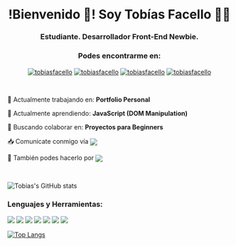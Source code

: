 <!--
**tobiasfacello/tobiasfacello** is a ✨ _special_ ✨ repository because its `README.md` (this file) appears on your GitHub profile.
-->



<h1 align="center">!Bienvenido 👋! Soy Tobías Facello 👨‍💻</h1>
<h3 align="center">Estudiante. Desarrollador Front-End Newbie.</h3>
<h3 align="center">Podes encontrarme en:</h3>



<p align="center">
<a href="https://linkedin.com/in/tobiasfacello" target="_blank"><img align="center" src="https://img.shields.io/badge/LinkedIn-0077B5?style=flat&logo=linkedin&logoColor=white" alt="tobiasfacello"/></a>
<a href="https://dev.to/tobiasfacello" target="_blank"><img align="center" src="https://img.shields.io/badge/dev.to-0A0A0A?style=flat&logo=dev.to&logoColor=white" alt="tobiasfacello"/></a>
<a href="https://twitter.com/TFacelloDev" target="_blank"><img align="center" src="https://img.shields.io/badge/Twitter-1DA1F2?style=flat&logo=twitter&logoColor=white" alt="tobiasfacello"/></a>
<a href="https://instagram.com/tobiasfacello" target="_blank"><img align="center" src="https://img.shields.io/badge/Instagram-8134AF?style=flat&logo=instagram&logoColor=white" alt="tobiasfacello"/></a>
</p>

<br>

🔭 Actualmente trabajando en: **Portfolio Personal**

🌱 Actualmente aprendiendo: **JavaScript (DOM Manipulation)**

🤝 Buscando colaborar en: **Proyectos para Beginners**

📥 Comunicate conmigo vía <a href="mailto:tobiasfacellodeveloper@gmail.com"><img align="center" src="https://img.shields.io/badge/Gmail-D14836?style=flat&logo=gmail&logoColor=white"></a>

📲 También podes hacerlo por <a href="https://wa.link/svr8dl"><img align="center" src="https://img.shields.io/badge/WhatsApp-25D366?style=flat&logo=whatsapp&logoColor=white"></a>

<br>

![Tobias's GitHub stats](https://github-readme-stats.vercel.app/api?username=tobiasfacello&show_icons=true&theme=graywhite)

<h3 align="left">Lenguajes y Herramientas:</h3>

<img src = "https://img.shields.io/badge/-HTML5-E34F26?style=flat&logo=html5&logoColor=white"> <img src = "https://img.shields.io/badge/-CSS3-1572B6?style=flat&logo=css3&logoColor=white"> <img src="https://img.shields.io/badge/-JavaScript-eed718?style=flat&logo=javascript&logoColor=ffffff"> <img src="https://img.shields.io/badge/-Node.js-3C873A?style=flat&logo=Node.js&logoColor=white"> <img src="http://img.shields.io/badge/-Git-F1502F?style=flat&logo=git&logoColor=FFFFFF"> <img src="http://img.shields.io/badge/-Github-000000?style=flat&logo=github&logoColor=FFFFFF"> <img src="http://img.shields.io/badge/-VS%20Code-007ACC?style=flat&logo=visual%20studio%20code&logoColor=white">

[![Top Langs](https://github-readme-stats.vercel.app/api/top-langs/?username=tobiasfacello&layout=compact)](https://github.com/tobiasfacello/github-readme-stats)
